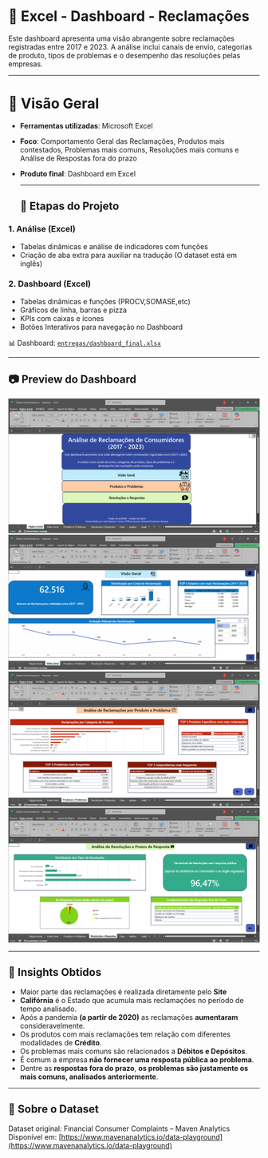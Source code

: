# 📢 Excel - Dashboard - Reclamações
Este dashboard apresenta uma visão abrangente sobre reclamações registradas entre 2017 e 2023.  A análise inclui canais de envio, categorias de produto, tipos de problemas e o desempenho das resoluções pelas empresas.

---

# 📌 Visão Geral

- **Ferramentas utilizadas**: Microsoft Excel
- **Foco**: Comportamento Geral das Reclamações, Produtos mais contestados, Problemas mais comuns, Resoluções mais comuns e Análise de Respostas fora do prazo
- **Produto final**: Dashboard em Excel

  ---

  ## 🧼 Etapas do Projeto

### 1. Análise (Excel)
- Tabelas dinâmicas e análise de indicadores com funções
- Criação de aba extra para auxiliar na tradução (O dataset está em inglês)

### 2. Dashboard (Excel)
- Tabelas dinâmicas e funções (PROCV,SOMASE,etc)
- Gráficos de linha, barras e pizza
- KPIs com caixas e ícones
- Botões Interativos para navegação no Dashboard

📊 Dashboard: [`entregas/dashboard_final.xlsx`](./dados_tratados_entrega/Projeto_Final_Reclamacoes.xlsx)

---

## 📷 Preview do Dashboard
![Dashboard Excel](imagens_dashboard/projeto2_paginainicial.PNG)
![Dashboard Excel](imagens_dashboard/projeto2_visaogeral.PNG)
![Dashboard Excel](imagens_dashboard/projeto2_produto_problema.PNG)
![Dashboard Excel](imagens_dashboard/projeto2_resolucoes_respostas.PNG)

---

## 🎯 Insights Obtidos
- Maior parte das reclamações é realizada diretamente pelo **Site**
- **Califórnia** é o Estado que acumula mais reclamações no período de tempo analisado.
- Após a pandemia **(a partir de 2020)** as reclamações **aumentaram** consideravelmente.
- Os produtos com mais reclamações tem relação com diferentes modalidades de **Crédito**.
- Os problemas mais comuns são relacionados a **Débitos e Depósitos**.
- É comum a empresa **não fornecer uma resposta pública ao problema**.
- Dentre as **respostas fora do prazo**, **os problemas são justamente os mais comuns, analisados anteriormente**.

---

## 🔗 Sobre o Dataset
Dataset original: Financial Consumer Complaints – Maven Analytics  
Disponível em: [https://www.mavenanalytics.io/data-playground](https://www.mavenanalytics.io/data-playground)
